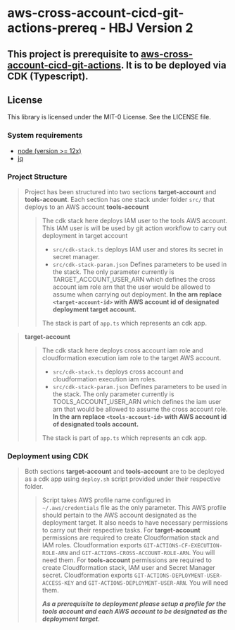# aws-cross-account-cicd-git-actions-prereq - HBJ Version 2 

## This project is prerequisite to [aws-cross-account-cicd-git-actions](https://github.com/awslabs/aws-cross-account-cicd-git-actions). It is to be deployed via CDK (Typescript).

## License
This library is licensed under the MIT-0 License. See the LICENSE file.

### System requirements
- [node (version >= 12x)](https://nodejs.org/en/download/)
- [jq](https://github.com/stedolan/jq/wiki/Installation)

### Project Structure
> Project has been structured into two sections __target-account__ and __tools-account__. Each section has one stack under folder `src/` that deploys to an AWS account
> __tools-account__
>> The cdk stack here deploys IAM user to the tools AWS account. This IAM user is will be used by git action workflow to carry out deployment in target account
>> - `src/cdk-stack.ts` deploys IAM user and stores its secret in secret manager.
>> - `src/cdk-stack-param.json` Defines parameters to be used in the stack. The only parameter currently is TARGET_ACCOUNT_USER_ARN which defines the cross account iam role arn that the user would be allowed to assume when carrying out deployment. __In the arn replace `<target-account-id>` with AWS account id of designated deployment target account.__
>>
>> The stack is part of `app.ts` which represents an cdk app.

> __target-account__
>> The cdk stack here deploys cross account iam role and cloudformation execution iam role to the target AWS account.
>> - `src/cdk-stack.ts` deploys cross account and cloudformation execution iam roles.
>> - `src/cdk-stack-param.json` Defines parameters to be used in the stack. The only parameter currently is TOOLS_ACCOUNT_USER_ARN which defines the iam user arn that would be allowed to assume the cross account role. __In the arn replace `<tools-account-id>` with AWS account id of designated tools account.__
>>
>> The stack is part of `app.ts` which represents an cdk app.

### Deployment using CDK
> Both sections __target-account__ and __tools-account__ are to be deployed as a cdk app using `deploy.sh` script provided under their respective folder.
>
>> Script takes AWS profile name configured in `~/.aws/credentials` file as the only parameter. This AWS profile should pertain to the AWS account designated as the deployment target. It also needs to have necessary permissions to carry out their respective tasks.
>> For __target-account__ permissions are required to create Cloudformation stack and IAM roles. Cloudformation exports `GIT-ACTIONS-CF-EXECUTION-ROLE-ARN` and `GIT-ACTIONS-CROSS-ACCOUNT-ROLE-ARN`. You will need them.
>> For __tools-account__ permissions are required to create Cloudformation stack, IAM user and Secret Manager secret. Cloudformation exports `GIT-ACTIONS-DEPLOYMENT-USER-ACCESS-KEY` and `GIT-ACTIONS-DEPLOYMENT-USER-ARN`. You will need them.
>> 
>> ***As a prerequisite to deployment please setup a profile for the tools account and each AWS account to be designated as the deployment target***.
